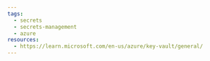 ```yaml
---
tags:
  - secrets
  - secrets-management
  - azure
resources:
  - https://learn.microsoft.com/en-us/azure/key-vault/general/
---
```

